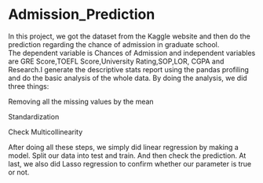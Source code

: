 # Admission_Prediction
In this project, we got the dataset from the Kaggle website and then do the prediction regarding the chance of admission in graduate school.  
The dependent variable is Chances of Admission and independent variables are GRE Score,TOEFL Score,University Rating,SOP,LOR, CGPA and Research.I generate the descriptive stats report using the pandas profiling and do the basic analysis of the whole data. By doing the analysis, we did three things:

Removing all the missing values by the mean

Standardization

Check Multicollinearity

After doing all these steps, we simply did linear regression by making a model. Split our data into test and train. And then check the prediction. 
At last, we also did Lasso regression to confirm whether our parameter is true or not.
